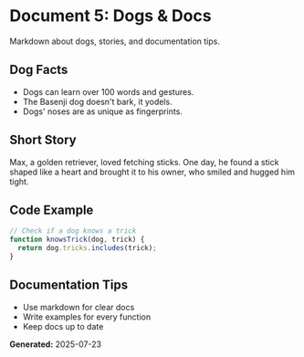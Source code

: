 # Document 5: Dogs & Docs

Markdown about dogs, stories, and documentation tips.

## Dog Facts
- Dogs can learn over 100 words and gestures.
- The Basenji dog doesn't bark, it yodels.
- Dogs' noses are as unique as fingerprints.

## Short Story
Max, a golden retriever, loved fetching sticks. One day, he found a stick shaped like a heart and brought it to his owner, who smiled and hugged him tight.

## Code Example
```javascript
// Check if a dog knows a trick
function knowsTrick(dog, trick) {
  return dog.tricks.includes(trick);
}
```

## Documentation Tips
- Use markdown for clear docs
- Write examples for every function
- Keep docs up to date

**Generated:** 2025-07-23
